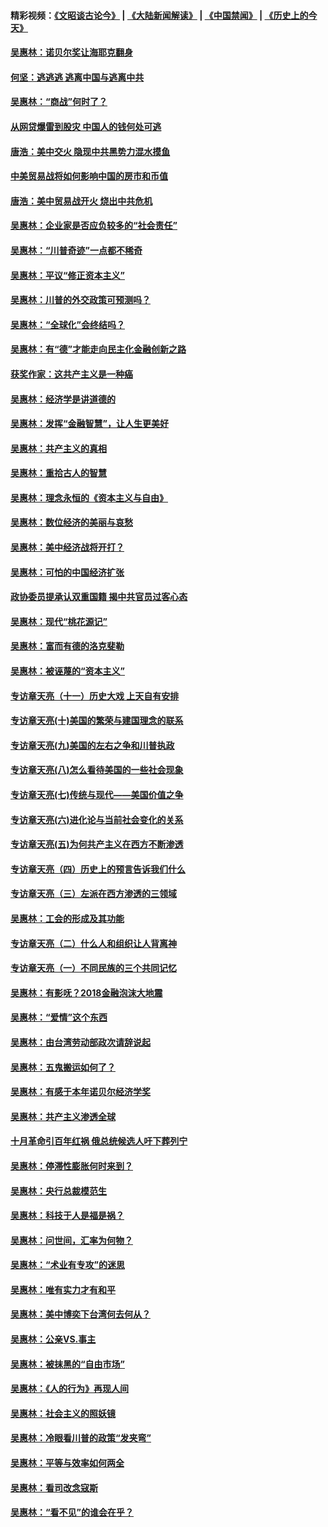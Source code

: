 #### 精彩视频：[《文昭谈古论今》](https://github.com/gfw-breaker/wenzhao/blob/master/README.md?t=01090930) | [《大陆新闻解读》](https://github.com/gfw-breaker/ntdtv-comedy/blob/master/README.md?t=01090930) | [《中国禁闻》](https://github.com/gfw-breaker/ntdtv-news/blob/master/README.md?t=01090930) | [《历史上的今天》](https://github.com/gfw-breaker/today-in-history/blob/master/README.md?t=01090930) 

#### [吴惠林：诺贝尔奖让海耶克翻身](../pages/nsc423/n10890049.md?t=01090930) 

#### [何坚：逃逃逃 逃离中国与逃离中共](../pages/nsc423/n10592891.md?t=01090930) 

#### [吴惠林：“商战”何时了？](../pages/nsc423/n10573558.md?t=01090930) 

#### [从网贷爆雷到股灾 中国人的钱何处可逃](../pages/nsc423/n10572800.md?t=01090930) 

#### [唐浩：美中交火 隐现中共黑势力混水摸鱼](../pages/nsc423/n10544040.md?t=01090930) 

#### [中美贸易战将如何影响中国的房市和币值](../pages/nsc423/n10543697.md?t=01090930) 

#### [唐浩：美中贸易战开火 烧出中共危机](../pages/nsc423/n10540126.md?t=01090930) 

#### [吴惠林：企业家是否应负较多的“社会责任”](../pages/nsc423/n10535022.md?t=01090930) 

#### [吴惠林：“川普奇迹”一点都不稀奇](../pages/nsc423/n10512808.md?t=01090930) 

#### [吴惠林：平议“修正资本主义”](../pages/nsc423/n10495724.md?t=01090930) 

#### [吴惠林：川普的外交政策可预测吗？](../pages/nsc423/n10462387.md?t=01090930) 

#### [吴惠林：“全球化”会终结吗？](../pages/nsc423/n10452838.md?t=01090930) 

#### [吴惠林：有“德”才能走向民主化金融创新之路](../pages/nsc423/n10432292.md?t=01090930) 

#### [获奖作家：这共产主义是一种癌](../pages/nsc423/n10431541.md?t=01090930) 

#### [吴惠林：经济学是讲道德的](../pages/nsc423/n10398014.md?t=01090930) 

#### [吴惠林：发挥“金融智慧”，让人生更美好](../pages/nsc423/n10375019.md?t=01090930) 

#### [吴惠林：共产主义的真相](../pages/nsc423/n10351394.md?t=01090930) 

#### [吴惠林：重拾古人的智慧](../pages/nsc423/n10337691.md?t=01090930) 

#### [吴惠林：理念永恒的《资本主义与自由》](../pages/nsc423/n10316274.md?t=01090930) 

#### [吴惠林：数位经济的美丽与哀愁](../pages/nsc423/n10292946.md?t=01090930) 

#### [吴惠林：美中经济战将开打？](../pages/nsc423/n10258825.md?t=01090930) 

#### [吴惠林：可怕的中国经济扩张](../pages/nsc423/n10219147.md?t=01090930) 

#### [政协委员提承认双重国籍 揭中共官员过客心态](../pages/nsc423/n10208809.md?t=01090930) 

#### [吴惠林：现代“桃花源记”](../pages/nsc423/n10185234.md?t=01090930) 

#### [吴惠林：富而有德的洛克斐勒](../pages/nsc423/n10142264.md?t=01090930) 

#### [吴惠林：被诬蔑的“资本主义”](../pages/nsc423/n10124816.md?t=01090930) 

#### [专访章天亮（十一）历史大戏 上天自有安排](../pages/nsc423/n10094905.md?t=01090930) 

#### [专访章天亮(十)美国的繁荣与建国理念的联系](../pages/nsc423/n10094899.md?t=01090930) 

#### [专访章天亮(九)美国的左右之争和川普执政](../pages/nsc423/n10094889.md?t=01090930) 

#### [专访章天亮(八)怎么看待美国的一些社会现象](../pages/nsc423/n10094857.md?t=01090930) 

#### [专访章天亮(七)传统与现代——美国价值之争](../pages/nsc423/n10093140.md?t=01090930) 

#### [专访章天亮(六)进化论与当前社会变化的关系](../pages/nsc423/n10092036.md?t=01090930) 

#### [专访章天亮(五)为何共产主义在西方不断渗透](../pages/nsc423/n10083620.md?t=01090930) 

#### [专访章天亮（四）历史上的预言告诉我们什么](../pages/nsc423/n10083606.md?t=01090930) 

#### [专访章天亮（三）左派在西方渗透的三领域](../pages/nsc423/n10081115.md?t=01090930) 

#### [吴惠林：工会的形成及其功能](../pages/nsc423/n10080633.md?t=01090930) 

#### [专访章天亮（二）什么人和组织让人背离神](../pages/nsc423/n10076637.md?t=01090930) 

#### [专访章天亮（一）不同民族的三个共同记忆](../pages/nsc423/n10074188.md?t=01090930) 

#### [吴惠林：有影呒？2018金融泡沫大地震](../pages/nsc423/n10040534.md?t=01090930) 

#### [吴惠林：“爱情”这个东西](../pages/nsc423/n10019423.md?t=01090930) 

#### [吴惠林：由台湾劳动部政次请辞说起](../pages/nsc423/n9979679.md?t=01090930) 

#### [吴惠林：五鬼搬运如何了？](../pages/nsc423/n9925338.md?t=01090930) 

#### [吴惠林：有感于本年诺贝尔经济学奖](../pages/nsc423/n9871883.md?t=01090930) 

#### [吴惠林：共产主义渗透全球](../pages/nsc423/n9812748.md?t=01090930) 

#### [十月革命引百年红祸 俄总统候选人吁下葬列宁](../pages/nsc423/n9810182.md?t=01090930) 

#### [吴惠林：停滞性膨胀何时来到？](../pages/nsc423/n9764136.md?t=01090930) 

#### [吴惠林：央行总裁模范生](../pages/nsc423/n9728134.md?t=01090930) 

#### [吴惠林：科技于人是福是祸？](../pages/nsc423/n9672982.md?t=01090930) 

#### [吴惠林：问世间，汇率为何物？](../pages/nsc423/n9621788.md?t=01090930) 

#### [吴惠林：“术业有专攻”的迷思](../pages/nsc423/n9580363.md?t=01090930) 

#### [吴惠林：唯有实力才有和平](../pages/nsc423/n9529599.md?t=01090930) 

#### [吴惠林：美中博奕下台湾何去何从？](../pages/nsc423/n9483598.md?t=01090930) 

#### [吴惠林：公亲VS.事主](../pages/nsc423/n9425637.md?t=01090930) 

#### [吴惠林：被抹黑的“自由市场”](../pages/nsc423/n9351545.md?t=01090930) 

#### [吴惠林：《人的行为》再现人间](../pages/nsc423/n9296339.md?t=01090930) 

#### [吴惠林：社会主义的照妖镜](../pages/nsc423/n9243460.md?t=01090930) 

#### [吴惠林：冷眼看川普的政策“发夹弯”](../pages/nsc423/n9120684.md?t=01090930) 

#### [吴惠林：平等与效率如何两全](../pages/nsc423/n9075430.md?t=01090930) 

#### [吴惠林：看司改念寇斯](../pages/nsc423/n9024915.md?t=01090930) 

#### [吴惠林：“看不见”的谁会在乎？](../pages/nsc423/n8977488.md?t=01090930) 

